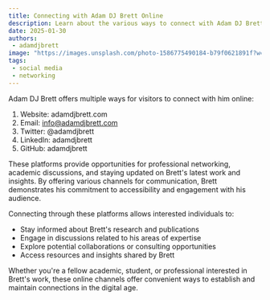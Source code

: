 ```yaml
---
title: Connecting with Adam DJ Brett Online
description: Learn about the various ways to connect with Adam DJ Brett through his website and social media.
date: 2025-01-30
authors: 
 - adamdjbrett
image: "https://images.unsplash.com/photo-1586775490184-b79f0621891f?w=500&auto=format&fit=crop&q=60&ixlib=rb-4.0.3&ixid=M3wxMjA3fDB8MHxzZWFyY2h8MTh8fG1pbmltYWxpcyUyMHdoaXRlfGVufDB8MHwwfHx8MA%3D%3D"
tags:
 - social media
 - networking
---
```


Adam DJ Brett offers multiple ways for visitors to connect with him online:

1. Website: adamdjbrett.com
2. Email: info@adamdjbrett.com
3. Twitter: @adamdjbrett
4. LinkedIn: adamdjbrett
5. GitHub: adamdjbrett

These platforms provide opportunities for professional networking, academic discussions, and staying updated on Brett's latest work and insights. By offering various channels for communication, Brett demonstrates his commitment to accessibility and engagement with his audience.

Connecting through these platforms allows interested individuals to:

- Stay informed about Brett's research and publications
- Engage in discussions related to his areas of expertise
- Explore potential collaborations or consulting opportunities
- Access resources and insights shared by Brett

Whether you're a fellow academic, student, or professional interested in Brett's work, these online channels offer convenient ways to establish and maintain connections in the digital age.

